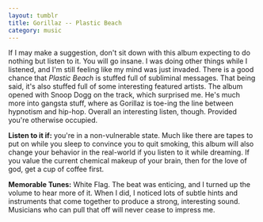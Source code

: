 ```yaml
---
layout: tumblr
title: Gorillaz -- Plastic Beach
category: music
---
```


If I may make a suggestion, don't sit down with this album expecting to do nothing but listen to it. You will go insane. I was doing other things while I listened, and I'm still feeling like my mind was just invaded. There is a good chance that *Plastic Beach* is stuffed full of subliminal messages. That being said, it's also stuffed full of some interesting featured artists. The album opened with Snoop Dogg on the track, which surprised me. He's much more into gangsta stuff, where as Gorillaz is toe-ing the line between hypnotism and hip-hop. Overall an interesting listen, though. Provided you're otherwise occupied.

**Listen to it if:** you're in a non-vulnerable state. Much like there are tapes to put on while you sleep to convince you to quit smoking, this album will also change your behavior in the real-world if you listen to it while dreaming. If you value the current chemical makeup of your brain, then for the love of god, get a cup of coffee first.

**Memorable Tunes:** White Flag. The beat was enticing, and I turned up the volume to hear more of it. When I did, I noticed lots of subtle hints and instruments that come together to produce a strong, interesting sound. Musicians who can pull that off will never cease to impress me.
